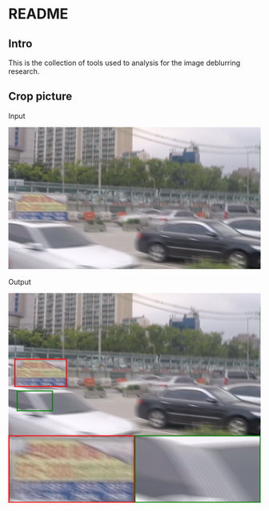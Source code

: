 # README

## Intro

This is the collection of tools used to analysis for the image deblurring research. 

## Crop picture

Input



![000229](./assets/000229.png)

Output



![000229](./assets/000229-1699414519263-2.png)
